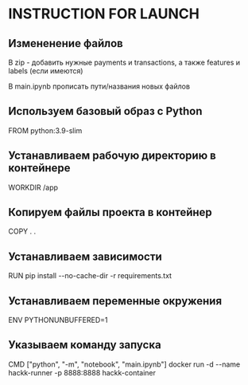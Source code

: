 # INSTRUCTION FOR LAUNCH
## Измененение файлов
В zip - добавить нужные payments и transactions, а также features и labels (если имеются)

В main.ipynb прописать пути/названия новых файлов

## Используем базовый образ с Python
FROM python:3.9-slim

## Устанавливаем рабочую директорию в контейнере
WORKDIR /app

## Копируем файлы проекта в контейнер
COPY . .

## Устанавливаем зависимости
RUN pip install --no-cache-dir -r requirements.txt

## Устанавливаем переменные окружения
ENV PYTHONUNBUFFERED=1

## Указываем команду запуска
CMD ["python", "-m", "notebook", "main.ipynb"]
docker run -d --name hackk-runner -p 8888:8888 hackk-container

